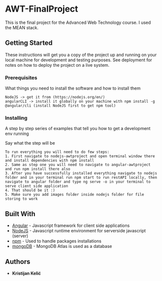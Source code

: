 # AWT-FinalProject

This is the final project for the Advanced Web Technology course. I used the MEAN stack.

## Getting Started

These instructions will get you a copy of the project up and running on your local machine for development and testing purposes. See deployment for notes on how to deploy the project on a live system.

### Prerequisites

What things you need to install the software and how to install them

```
NodeJS -> get it from (https://nodejs.org/en/)
angularCLI -> install it globally on your machine with npm install -g @angular/cli (install NodeJS first to get npm tool)
```

### Installing

A step by step series of examples that tell you how to get a development env running

Say what the step will be

```
To run everything you will need to do few steps:
1. First navigate to nodejs-awtproject and open terminal window there and install dependencies with npm install
2. Same as step one you will need to navigate to angular-awtproject and run npm install there also
3. After you have successfully installed everything navigate to nodejs folder and in your terminal run npm start to run restAPI locally, then navigate to angular folder and type ng serve -o in your terminal to serve client side application
4. That should be it :)
5. Make sure you add images folder inside nodejs folder for file storing to work
```


## Built With

* [Angular](https://angular.io/) - Javascript framework for client side applications
* [NodeJS](https://nodejs.org/en/) - Javascript runtime environment for serverside javascript (server)
* [npm](https://www.npmjs.com/) - Used to handle packages installations
* [mongoDB](https://www.mongodb.com/) - MongoDB Atlas is used as a database




## Authors

* **Kristijan Kelić**
